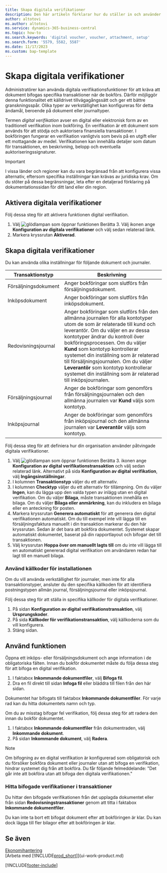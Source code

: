 ```yaml
---
title: Skapa digitala verifikationer
description: Den här artikeln förklarar hur du ställer in och använder tvingade digitala verifikationer i Microsoft Dynamics 365 Business Central.
author: altotovi
ms.author: altotovi
ms.service: dynamics-365-business-central
ms.topic: how-to
ms.search.keywords: 'digital voucher, voucher, attachment, setup'
ms.search.form: '5579, 5582, 5587'
ms.date: 11/17/2023
ms.custom: bap-template
---
```


# <a name="set-up-digital-vouchers"></a>Skapa digitala verifikationer

Administratörer kan använda digitala verifikationsfunktioner för att kräva att dokument bifogas specifika transaktioner när de bokförs. Därför möjliggör denna funktionalitet ett källdrivet tillvägagångssätt och ger ett bättre granskningsspår. Olika typer av verkställighet kan konfigureras för detta ändamål, beroende på dokument eller journaltyper.

Termen *digital verifikation* avser en digital eller elektronisk form av en traditionell verifikation inom bokföring. En verifikation är ett dokument som används för att stödja och auktorisera finansiella transaktioner. I bokföringen fungerar en verifikation vanligtvis som bevis på en utgift eller ett mottagande av medel. Verifikationen kan innehålla detaljer som datum för transaktionen, en beskrivning, belopp och eventuella auktoriseringssignaturer.

> [!IMPORTANT]
> I vissa länder och regioner kan du vara begränsad från att konfigurera vissa alternativ, eftersom specifika inställningar kan krävas av juridiska krav. Om du stöter på dessa begränsningar, leta efter en detaljerad förklaring på dokumentationssidan för ditt land eller din region.

## <a name="enable-digital-vouchers"></a>Aktivera digitala verifikationer

Följ dessa steg för att aktivera funktionen digital verifikation.

1. Välj ![glödlampan som öppnar funktionen Berätta 3.](media/ui-search/search_small.png "Berätta vad du vill göra") Välj ikonen ange **Konfiguration av digitala verifikationer** och välj sedan relaterad länk.
2. Markera kryssrutan **Aktiverad**.

## <a name="set-up-digital-vouchers-1"></a>Skapa digitala verifikationer

Du kan använda olika inställningar för följande dokument och journaler.

| Transaktionstyp | Beskrivning |
|------------|-------------|
| Försäljningsdokument | Anger bokföringar som slutförs från försäljningsdokument. |
| Inköpsdokument | Anger bokföringar som slutförs från inköpsdokument. |
| Redovisningsjournal | Anger bokföringar som slutförs från den allmänna journalen för alla kontotyper utom de som är relaterade till kund och leverantör. Om du väljer en av dessa kontotyper ändrar du kontroll över bokföringsprocessen. Om du väljer **Kund** som kontotyp kontrollerar systemet din inställning som är relaterad till försäljningsjournalen. Om du väljer **Leverantör** som kontotyp kontrollerar systemet din inställning som är relaterad till inköpsjournalen. |
| Försäljningsjournal | Anger de bokföringar som genomförs från försäljningsjournalen och den allmänna journalen var **Kund** väljs som kontotyp. |
| Inköpsjournal | Anger de bokföringar som genomförs från inköpsjournal och den allmänna journalen var **Leverantör** väljs som kontotyp. |

Följ dessa steg för att definiera hur din organisation använder påtvingade digitala verifikationer.

1. Välj ![glödlampan som öppnar funktionen Berätta 3.](media/ui-search/search_small.png "Berätta för mig vad du vill göra") ikonen ange **Konfiguration av digital verifikationstransaktion** och välj sedan relaterad länk. Alternativt på sida **Konfiguration av digital verifikation**, välj **Ingångsinställningar**.
2. I kolumnen **Transaktionstyp** väljer du ett alternativ.
3. I kolumnen **Checktyp** väljer du ett alternativ för tillämpning. Om du väljer **Ingen**, kan du lägga upp den valda typen av inlägg utan en digital verifikation. Om du väljer **Bilaga**, måste transaktionen innehålla en bilaga. Om du väljer **Bilaga eller anmärkning**, kan du inkludera en bilaga eller en anteckning för posten. 
4. Markera kryssrutan **Generera automatiskt** för att generera den digital verifikationen automatiskt. Om du till exempel inte vill lägga till en försäljningsfaktura manuellt i din transaktion markerar du den här kryssrutan. Sedan är det bara att bokföra dokumentet. Systemet skapar automatiskt dokumentet, baserat på din rapportlayout och bifogar det till transaktionen.
5. Välj kryssrutan **Hoppa över om manuellt lagts till** om du inte vill lägga till en automatiskt genererad digital verifikation om användaren redan har lagt till en manuell bilaga.

### <a name="use-source-codes-for-setup"></a>Använd källkoder för installationen

Om du vill använda verkställighet för journaler, men inte för alla transaktionstyper, ansluter du den specifika källkoden för att identifiera postningstypen allmän journal, försäljningsjournal eller inköpsjournal.

Följ dessa steg för att ställa in specifika källkoder för digitala verifikationer.

1. På sidan **Konfiguration av digital verifikationstransaktion**, välj **Ursprungskoder**.
2. På sida **Källkoder för verifikationstransaktion**, välj källkoderna som du vill konfigurera.
3. Stäng sidan.

## <a name="use-the-functionality"></a>Använd funktionen

Öppna ett inköps- eller försäljningsdokument och ange information i de obligatoriska fälten. Innan du bokför dokumentet måste du följa dessa steg för att bifoga en digital verifikation.

1. I faktabox **Inkommande dokumentfiler**, välj **Bifoga fil**.
2. Dra en fil direkt till sidan **Infoga fil** eller bläddra till filen från den här sidan.

Dokumentet har bifogats till faktabox **Inkommande dokumentfiler**. För varje rad kan du hitta dokumentets namn och typ.

Om du av misstag bifogar fel verifikation, följ dessa steg för att radera den innan du bokför dokumentet.

1. I faktabox **Inkommande dokumentfiler** från dokumentraden, välj **Inkommande dokument**.
2. På sidan **Inkommande dokument**, välj **Radera**.

> [!NOTE]
> Om bifogning av en digital verifikation är konfigurerad som obligatorisk och du försöker bokföra dokument eller journaler utan att bifoga en verifikation, hindrar systemet dig från att bokföra. Du får följande felmeddelande: "Det går inte att bokföra utan att bifoga den digitala verifikationen."

### <a name="find-attached-vouchers-in-transactions"></a>Hitta bifogade verifikationer i transaktioner

Du hittar den bifogade verifikationen från det upplagda dokumentet eller från sidan **Redovisningstransaktioner** genom att titta i faktabox **Inkommande dokumentfiler**.

Du kan inte ta bort ett bifogat dokument efter att bokföringen är klar. Du kan dock lägga till fler bilagor efter att bokföringen är klar.

## <a name="see-also"></a>Se även

[Ekonomihantering](finance.md)  
[Arbeta med [!INCLUDE[prod_short](includes/prod_short.md)]](ui-work-product.md)

[!INCLUDE[footer-include](includes/footer-banner.md)]

